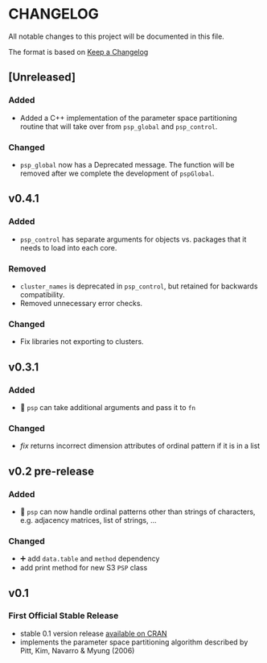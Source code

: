 # CHANGELOG

All notable changes to this project will be documented in this file.

The format is based on [Keep a Changelog](https://keepachangelog.com/en/1.0.0/)

## [Unreleased]

### Added

- Added a C++ implementation of the parameter space partitioning routine that will take over from `psp_global` and `psp_control`.

### Changed

- `psp_global` now has a Deprecated message. The function will be removed after we complete the development of `pspGlobal`.

## v0.4.1

### Added

- `psp_control` has separate arguments for objects vs. packages that it needs
to load into each core.

### Removed

- `cluster_names` is deprecated in `psp_control`, but retained for backwards
compatibility.
- Removed unnecessary error checks.

### Changed

- Fix libraries not exporting to clusters.

## v0.3.1

### Added

- :gift: `psp` can take additional arguments and pass it to `fn`

### Changed

- *fix* returns incorrect dimension attributes of ordinal pattern if it is in a list

## v0.2 pre-release

### Added

- :gift: `psp` can now handle ordinal patterns other than strings of characters, e.g. adjacency matrices, list of strings, …

### Changed

- :heavy_plus_sign: add `data.table` and `method` dependency
- add print method for new S3 `PSP` class

## v0.1

### First Official Stable Release

- stable 0.1 version release [available on CRAN](https://cran.r-project.org/package=psp)
- implements the parameter space partitioning algorithm described by Pitt, Kim, Navarro & Myung (2006)
